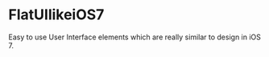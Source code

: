 FlatUIlikeiOS7
==============

Easy to use User Interface elements which are really similar to design in iOS 7.
